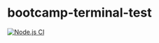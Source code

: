 # bootcamp-terminal-test
[![Node.js CI](https://github.com/ThatoMabe1/bootcamp-terminal-test/actions/workflows/node.js.yml/badge.svg)](https://github.com/ThatoMabe1/bootcamp-terminal-test/actions/workflows/node.js.yml)
